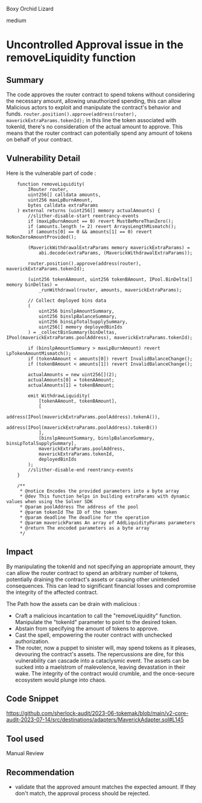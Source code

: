 Boxy Orchid Lizard

medium

# Uncontrolled Approval issue in the  removeLiquidity function
## Summary
The code approves the router contract to spend tokens without considering the necessary amount, allowing unauthorized spending, this can allow Malicious actors to  exploit and manipulate the contract's behavior and funds.
`router.position().approve(address(router), maverickExtraParams.tokenId);`  in this line  the token associated with tokenId, there's no consideration of the actual amount to approve. This means that the router contract can potentially spend any amount of tokens on behalf of your contract.

## Vulnerability Detail
Here is the vulnerable part of code : 
```solidity 
    function removeLiquidity(
        IRouter router,
        uint256[] calldata amounts,
        uint256 maxLpBurnAmount,
        bytes calldata extraParams
    ) external returns (uint256[] memory actualAmounts) {
        //slither-disable-start reentrancy-events
        if (maxLpBurnAmount == 0) revert MustBeMoreThanZero();
        if (amounts.length != 2) revert ArraysLengthMismatch();
        if (amounts[0] == 0 && amounts[1] == 0) revert NoNonZeroAmountProvided();

        (MaverickWithdrawalExtraParams memory maverickExtraParams) =
            abi.decode(extraParams, (MaverickWithdrawalExtraParams));

        router.position().approve(address(router), maverickExtraParams.tokenId);

        (uint256 tokenAAmount, uint256 tokenBAmount, IPool.BinDelta[] memory binDeltas) =
            _runWithdrawal(router, amounts, maverickExtraParams);

        // Collect deployed bins data
        (
            uint256 binslpAmountSummary,
            uint256 binslpBalanceSummary,
            uint256 binsLpTotalSupplySummary,
            uint256[] memory deployedBinIds
        ) = _collectBinSummary(binDeltas, IPool(maverickExtraParams.poolAddress), maverickExtraParams.tokenId);

        if (binslpAmountSummary > maxLpBurnAmount) revert LpTokenAmountMismatch();
        if (tokenAAmount < amounts[0]) revert InvalidBalanceChange();
        if (tokenBAmount < amounts[1]) revert InvalidBalanceChange();

        actualAmounts = new uint256[](2);
        actualAmounts[0] = tokenAAmount;
        actualAmounts[1] = tokenBAmount;

        emit WithdrawLiquidity(
            [tokenAAmount, tokenBAmount],
            [
                address(IPool(maverickExtraParams.poolAddress).tokenA()),
                address(IPool(maverickExtraParams.poolAddress).tokenB())
            ],
            [binslpAmountSummary, binslpBalanceSummary, binsLpTotalSupplySummary],
            maverickExtraParams.poolAddress,
            maverickExtraParams.tokenId,
            deployedBinIds
        );
        //slither-disable-end reentrancy-events
    }

    /**
     * @notice Encodes the provided parameters into a byte array
     * @dev This function helps in building extraParams with dynamic values when using the Solver SDK
     * @param poolAddress The address of the pool
     * @param tokenId The ID of the token
     * @param deadline The deadline for the operation
     * @param maverickParams An array of AddLiquidityParams parameters
     * @return The encoded parameters as a byte array
     */
```
## Impact
By manipulating the tokenId and not specifying an appropriate amount, they can allow the router contract to spend an arbitrary number of tokens, potentially draining the contract's assets or causing other unintended consequences. This can lead to significant financial losses and compromise the integrity of the affected contract.

The Path how the assets can be drain with malicious :

- Craft a malicious incantation to call the "removeLiquidity" function.
Manipulate the "tokenId" parameter to point to the desired token.
- Abstain from specifying the amount of tokens to approve.
- Cast the spell, empowering the router contract with unchecked authorization.
- The router, now a puppet to sinister will, may spend tokens as it pleases, devouring the contract's assets.
The repercussions are dire, for this vulnerability can cascade into a cataclysmic event. The assets can be sucked into a maelstrom of malevolence, leaving devastation in their wake. The integrity of the contract would crumble, and the once-secure ecosystem would plunge into chaos.
## Code Snippet
https://github.com/sherlock-audit/2023-06-tokemak/blob/main/v2-core-audit-2023-07-14/src/destinations/adapters/MaverickAdapter.sol#L145
## Tool used

Manual Review

## Recommendation
- validate that the approved amount matches the expected amount. If they don't match, the approval process should be rejected.